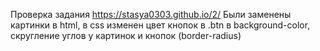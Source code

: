 Проверка задания https://stasya0303.github.io/2/
Были заменены картинки в html, в css изменен цвет кнопок в .btn в background-color, скругление углов у картинок и кнопок (border-radius)
